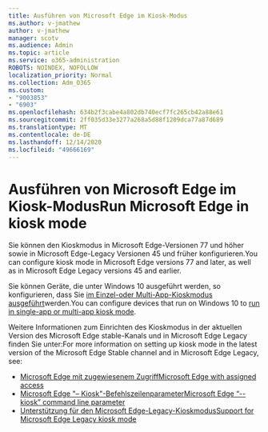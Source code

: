 ```yaml
---
title: Ausführen von Microsoft Edge im Kiosk-Modus
ms.author: v-jmathew
author: v-jmathew
manager: scotv
ms.audience: Admin
ms.topic: article
ms.service: o365-administration
ROBOTS: NOINDEX, NOFOLLOW
localization_priority: Normal
ms.collection: Adm_O365
ms.custom:
- "9003853"
- "6903"
ms.openlocfilehash: 634b2f3cabe4a802db740ecf7fc265cb42a88e61
ms.sourcegitcommit: 2ff035d33e3277a268a5d88f1209dca77a87d689
ms.translationtype: MT
ms.contentlocale: de-DE
ms.lasthandoff: 12/14/2020
ms.locfileid: "49666169"
---
```

# <a name="run-microsoft-edge-in-kiosk-mode"></a><span data-ttu-id="f1738-102">Ausführen von Microsoft Edge im Kiosk-Modus</span><span class="sxs-lookup"><span data-stu-id="f1738-102">Run Microsoft Edge in kiosk mode</span></span>

<span data-ttu-id="f1738-103">Sie können den Kioskmodus in Microsoft Edge-Versionen 77 und höher sowie in Microsoft Edge-Legacy Versionen 45 und früher konfigurieren.</span><span class="sxs-lookup"><span data-stu-id="f1738-103">You can configure kiosk mode in Microsoft Edge versions 77 and later, as well as in Microsoft Edge Legacy versions 45 and earlier.</span></span>

<span data-ttu-id="f1738-104">Sie können Geräte, die unter Windows 10 ausgeführt werden, so konfigurieren, dass Sie [im Einzel-oder Multi-App-Kioskmodus ausgeführt](https://go.microsoft.com/fwlink/?linkid=2133659)werden.</span><span class="sxs-lookup"><span data-stu-id="f1738-104">You can configure devices that run on Windows 10 to [run in single-app or multi-app kiosk mode](https://go.microsoft.com/fwlink/?linkid=2133659).</span></span>

<span data-ttu-id="f1738-105">Weitere Informationen zum Einrichten des Kioskmodus in der aktuellen Version des Microsoft Edge stable-Kanals und in Microsoft Edge Legacy finden Sie unter:</span><span class="sxs-lookup"><span data-stu-id="f1738-105">For more information on setting up kiosk mode in the latest version of the Microsoft Edge Stable channel and in Microsoft Edge Legacy, see:</span></span>

- [<span data-ttu-id="f1738-106">Microsoft Edge mit zugewiesenem Zugriff</span><span class="sxs-lookup"><span data-stu-id="f1738-106">Microsoft Edge with assigned access</span></span>](https://go.microsoft.com/fwlink/?linkid=2133494)
- [<span data-ttu-id="f1738-107">Microsoft Edge "– Kiosk"-Befehlszeilenparameter</span><span class="sxs-lookup"><span data-stu-id="f1738-107">Microsoft Edge “--kiosk” command line parameter</span></span>](https://go.microsoft.com/fwlink/?linkid=2133724)
- [<span data-ttu-id="f1738-108">Unterstützung für den Microsoft Edge-Legacy-Kioskmodus</span><span class="sxs-lookup"><span data-stu-id="f1738-108">Support for Microsoft Edge Legacy kiosk mode</span></span>](https://go.microsoft.com/fwlink/?linkid=2133725)
